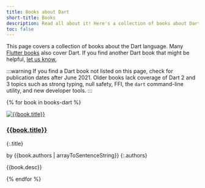 ```yaml
---
title: Books about Dart
short-title: Books
description: Read all about it! Here's a collection of books about Dart.
toc: false
---
```


This page covers a collection of books about the Dart language.
Many [Flutter books]({{site.flutter-docs}}/resources/books)
also cover Dart.
If you find another Dart book that might be helpful,
[let us know.]({{site.repo.this}}/issues)

:::warning
If you find a Dart book not listed on this page,
check for publication dates after June 2021.
Older books lack coverage of Dart 2 and 3 topics such as
strong typing, null safety, FFI, the `dart` command-line utility,
and new developer tools.
:::


{% for book in books-dart %}

<div class="book-img-with-details">
<a href="{{book.link}}" title="{{book.title}}">
  <img src="/assets/img/cover/{{book.cover}}" alt="{{book.title}}">
</a>
<div class="details">

### [{{book.title}}]({{book.link}})
{:.title}

by {{book.authors | arrayToSentenceString}}
{:.authors}

{{book.desc}}

</div>
</div>
{% endfor %}
